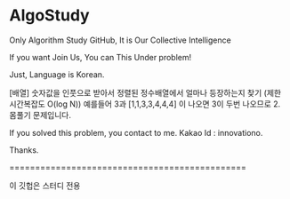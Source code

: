  
# AlgoStudy
Only Algorithm Study GitHub, It is Our Collective Intelligence

If you want Join Us, You can This Under problem!

Just, Language is Korean.

[배열] 숫자값을 인풋으로 받아서 정렬된 정수배열에서 얼마나 등장하는지 찾기 (제한 시간복잡도 O(log N))
예를들어 3과 [1,1,3,3,4,4,4] 이 나오면 3이 두번 나오므로 2.
몸풀기 문제입니다.

If you solved this problem, you contact to me. Kakao Id : innovationo.

Thanks.

==============================================

이 깃헙은 스터디 전용  
